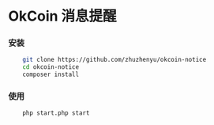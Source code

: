 # OkCoin 消息提醒


### 安装
```bash
    git clone https://github.com/zhuzhenyu/okcoin-notice
    cd okcoin-notice
    composer install
```

### 使用

```bash
    php start.php start
```

